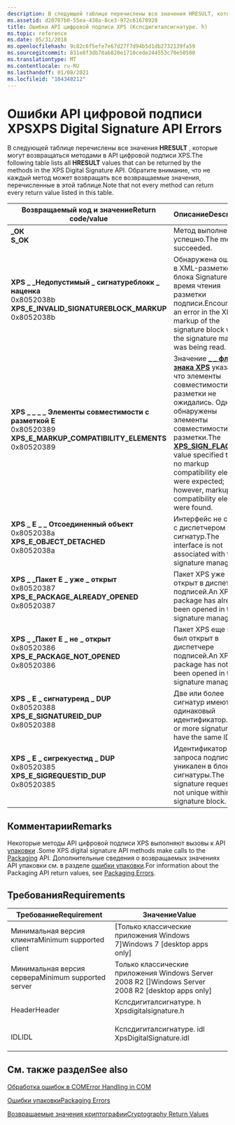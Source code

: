 ```yaml
---
description: В следующей таблице перечислены все значения HRESULT, которые могут возвращаться методами в API цифровой подписи XPS.
ms.assetid: d20707b0-55ea-438a-8ce3-972c61678928
title: Ошибки API цифровой подписи XPS (Кспсдигиталсигнатуре. h)
ms.topic: reference
ms.date: 05/31/2018
ms.openlocfilehash: 9c82c6f5efe7e67d27f7d94b5d1db2732139fa59
ms.sourcegitcommit: 831e8f3db78ab820e1710cede244553c70e50500
ms.translationtype: MT
ms.contentlocale: ru-RU
ms.lasthandoff: 01/08/2021
ms.locfileid: "104348212"
---
```

# <a name="xps-digital-signature-api-errors"></a><span data-ttu-id="519b2-103">Ошибки API цифровой подписи XPS</span><span class="sxs-lookup"><span data-stu-id="519b2-103">XPS Digital Signature API Errors</span></span>

<span data-ttu-id="519b2-104">В следующей таблице перечислены все значения **HRESULT** , которые могут возвращаться методами в API цифровой подписи XPS.</span><span class="sxs-lookup"><span data-stu-id="519b2-104">The following table lists all **HRESULT** values that can be returned by the methods in the XPS Digital Signature API.</span></span> <span data-ttu-id="519b2-105">Обратите внимание, что не каждый метод может возвращать все возвращаемые значения, перечисленные в этой таблице.</span><span class="sxs-lookup"><span data-stu-id="519b2-105">Note that not every method can return every return value listed in this table.</span></span>



| <span data-ttu-id="519b2-106">Возвращаемый код и значение</span><span class="sxs-lookup"><span data-stu-id="519b2-106">Return code/value</span></span>                                                                                                                                                                                                                                                                                  | <span data-ttu-id="519b2-107">Описание</span><span class="sxs-lookup"><span data-stu-id="519b2-107">Description</span></span>                                                                                                                                                                       |
|----------------------------------------------------------------------------------------------------------------------------------------------------------------------------------------------------------------------------------------------------------------------------------------------------|-----------------------------------------------------------------------------------------------------------------------------------------------------------------------------------|
| <span id="S_OK"></span><span id="s_ok"></span><dl> <span data-ttu-id="519b2-108"><dt>**\_ОК**</dt></span><span class="sxs-lookup"><span data-stu-id="519b2-108"><dt>**S\_OK**</dt></span></span> </dl>                                                                                                                                                                 | <span data-ttu-id="519b2-109">Метод выполнен успешно.</span><span class="sxs-lookup"><span data-stu-id="519b2-109">The method succeeded.</span></span><br/>                                                                                                                                                  |
| <span id="XPS_E_INVALID_SIGNATUREBLOCK_MARKUP"></span><span id="xps_e_invalid_signatureblock_markup"></span><dl> <span data-ttu-id="519b2-110"><dt>**XPS \_ \_Недопустимый \_ сигнатуреблокк \_ наценка**</dt> <dt>0x8052038b</dt></span><span class="sxs-lookup"><span data-stu-id="519b2-110"><dt>**XPS\_E\_INVALID\_SIGNATUREBLOCK\_MARKUP**</dt> <dt>0x8052038b</dt></span></span> </dl> | <span data-ttu-id="519b2-111">Обнаружена ошибка в XML-разметке блока Signature во время чтения разметки подписи.</span><span class="sxs-lookup"><span data-stu-id="519b2-111">Encountered an error in the XML markup of the signature block while the signature markup was being read.</span></span><br/>                                                               |
| <span id="XPS_E_MARKUP_COMPATIBILITY_ELEMENTS"></span><span id="xps_e_markup_compatibility_elements"></span><dl> <span data-ttu-id="519b2-112"><dt>**XPS \_ \_ \_ \_ Элементы совместимости с разметкой E**</dt> <dt>0x80520389</dt></span><span class="sxs-lookup"><span data-stu-id="519b2-112"><dt>**XPS\_E\_MARKUP\_COMPATIBILITY\_ELEMENTS**</dt> <dt>0x80520389</dt></span></span> </dl> | <span data-ttu-id="519b2-113">Значение [**\_ \_ флагов знака XPS**](/windows/win32/api/xpsdigitalsignature/ne-xpsdigitalsignature-xps_sign_flags) указано, что элементы совместимости разметки не ожидались. Однако обнаружены элементы совместимости разметки.</span><span class="sxs-lookup"><span data-stu-id="519b2-113">The [**XPS\_SIGN\_FLAGS**](/windows/win32/api/xpsdigitalsignature/ne-xpsdigitalsignature-xps_sign_flags) value specified that no markup compatibility elements were expected; however, markup compatibility elements were found.</span></span><br/> |
| <span id="XPS_E_OBJECT_DETACHED"></span><span id="xps_e_object_detached"></span><dl> <span data-ttu-id="519b2-114"><dt>**XPS \_ E \_ \_ Отсоединенный объект**</dt> <dt>0x8052038a</dt></span><span class="sxs-lookup"><span data-stu-id="519b2-114"><dt>**XPS\_E\_OBJECT\_DETACHED**</dt> <dt>0x8052038a</dt></span></span> </dl>                                            | <span data-ttu-id="519b2-115">Интерфейс не связан с диспетчером сигнатур.</span><span class="sxs-lookup"><span data-stu-id="519b2-115">The interface is not associated with the signature manager.</span></span><br/>                                                                                                            |
| <span id="XPS_E_PACKAGE_ALREADY_OPENED"></span><span id="xps_e_package_already_opened"></span><dl> <span data-ttu-id="519b2-116"><dt>**XPS \_ \_Пакет E \_ уже \_ открыт**</dt> <dt>0x80520387</dt></span><span class="sxs-lookup"><span data-stu-id="519b2-116"><dt>**XPS\_E\_PACKAGE\_ALREADY\_OPENED**</dt> <dt>0x80520387</dt></span></span> </dl>                      | <span data-ttu-id="519b2-117">Пакет XPS уже открыт в диспетчере подписей.</span><span class="sxs-lookup"><span data-stu-id="519b2-117">An XPS package has already been opened in the signature manager.</span></span> <br/>                                                                                                      |
| <span id="XPS_E_PACKAGE_NOT_OPENED"></span><span id="xps_e_package_not_opened"></span><dl> <span data-ttu-id="519b2-118"><dt>**XPS \_ \_Пакет E \_ не \_ открыт**</dt> <dt>0x80520386</dt></span><span class="sxs-lookup"><span data-stu-id="519b2-118"><dt>**XPS\_E\_PACKAGE\_NOT\_OPENED**</dt> <dt>0x80520386</dt></span></span> </dl>                                  | <span data-ttu-id="519b2-119">Пакет XPS еще не был открыт в диспетчере подписей.</span><span class="sxs-lookup"><span data-stu-id="519b2-119">An XPS package has not yet been opened in the signature manager.</span></span> <br/>                                                                                                      |
| <span id="XPS_E_SIGNATUREID_DUP"></span><span id="xps_e_signatureid_dup"></span><dl> <span data-ttu-id="519b2-120"><dt>**XPS \_ E \_ сигнатуреид \_ DUP**</dt> <dt>0x80520388</dt></span><span class="sxs-lookup"><span data-stu-id="519b2-120"><dt>**XPS\_E\_SIGNATUREID\_DUP**</dt> <dt>0x80520388</dt></span></span> </dl>                                            | <span data-ttu-id="519b2-121">Две или более сигнатур имеют одинаковый идентификатор.</span><span class="sxs-lookup"><span data-stu-id="519b2-121">Two or more signatures have the same ID.</span></span><br/>                                                                                                                               |
| <span id="XPS_E_SIGREQUESTID_DUP"></span><span id="xps_e_sigrequestid_dup"></span><dl> <span data-ttu-id="519b2-122"><dt>**XPS \_ E \_ сигрекуестид \_ DUP**</dt> <dt>0x80520385</dt></span><span class="sxs-lookup"><span data-stu-id="519b2-122"><dt>**XPS\_E\_SIGREQUESTID\_DUP**</dt> <dt>0x80520385</dt></span></span> </dl>                                         | <span data-ttu-id="519b2-123">Идентификатор запроса подписи не уникален в блоке сигнатуры.</span><span class="sxs-lookup"><span data-stu-id="519b2-123">The signature request ID is not unique within the signature block.</span></span><br/>                                                                                                     |



 

## <a name="remarks"></a><span data-ttu-id="519b2-124">Комментарии</span><span class="sxs-lookup"><span data-stu-id="519b2-124">Remarks</span></span>

<span data-ttu-id="519b2-125">Некоторые методы API цифровой подписи XPS выполняют вызовы к API [упаковки](/previous-versions/windows/desktop/opc/packaging) .</span><span class="sxs-lookup"><span data-stu-id="519b2-125">Some XPS digital signature API methods make calls to the [Packaging](/previous-versions/windows/desktop/opc/packaging) API.</span></span> <span data-ttu-id="519b2-126">Дополнительные сведения о возвращаемых значениях API упаковки см. в разделе [ошибки упаковки](/previous-versions/windows/desktop/opc/packaging-errors).</span><span class="sxs-lookup"><span data-stu-id="519b2-126">For information about the Packaging API return values, see [Packaging Errors](/previous-versions/windows/desktop/opc/packaging-errors).</span></span>

## <a name="requirements"></a><span data-ttu-id="519b2-127">Требования</span><span class="sxs-lookup"><span data-stu-id="519b2-127">Requirements</span></span>



| <span data-ttu-id="519b2-128">Требование</span><span class="sxs-lookup"><span data-stu-id="519b2-128">Requirement</span></span> | <span data-ttu-id="519b2-129">Значение</span><span class="sxs-lookup"><span data-stu-id="519b2-129">Value</span></span> |
|-------------------------------------|----------------------------------------------------------------------------------------------------|
| <span data-ttu-id="519b2-130">Минимальная версия клиента</span><span class="sxs-lookup"><span data-stu-id="519b2-130">Minimum supported client</span></span><br/> | <span data-ttu-id="519b2-131">\[Только классические приложения Windows 7\]</span><span class="sxs-lookup"><span data-stu-id="519b2-131">Windows 7 \[desktop apps only\]</span></span><br/>                                                         |
| <span data-ttu-id="519b2-132">Минимальная версия сервера</span><span class="sxs-lookup"><span data-stu-id="519b2-132">Minimum supported server</span></span><br/> | <span data-ttu-id="519b2-133">Только классические приложения Windows Server 2008 R2 \[\]</span><span class="sxs-lookup"><span data-stu-id="519b2-133">Windows Server 2008 R2 \[desktop apps only\]</span></span><br/>                                            |
| <span data-ttu-id="519b2-134">Header</span><span class="sxs-lookup"><span data-stu-id="519b2-134">Header</span></span><br/>                   | <dl> <span data-ttu-id="519b2-135"><dt>Кспсдигиталсигнатуре. h</dt></span><span class="sxs-lookup"><span data-stu-id="519b2-135"><dt>Xpsdigitalsignature.h</dt></span></span> </dl>   |
| <span data-ttu-id="519b2-136">IDL</span><span class="sxs-lookup"><span data-stu-id="519b2-136">IDL</span></span><br/>                      | <dl> <span data-ttu-id="519b2-137"><dt>Кспсдигиталсигнатуре. idl</dt></span><span class="sxs-lookup"><span data-stu-id="519b2-137"><dt>XpsDigitalSignature.idl</dt></span></span> </dl> |



## <a name="see-also"></a><span data-ttu-id="519b2-138">См. также раздел</span><span class="sxs-lookup"><span data-stu-id="519b2-138">See also</span></span>

<dl> <dt>

[<span data-ttu-id="519b2-139">Обработка ошибок в COM</span><span class="sxs-lookup"><span data-stu-id="519b2-139">Error Handling in COM</span></span>](../com/error-handling-in-com.md)
</dt> <dt>

[<span data-ttu-id="519b2-140">Ошибки упаковки</span><span class="sxs-lookup"><span data-stu-id="519b2-140">Packaging Errors</span></span>](/previous-versions/windows/desktop/opc/packaging-errors)
</dt> <dt>

[<span data-ttu-id="519b2-141">Возвращаемые значения криптографии</span><span class="sxs-lookup"><span data-stu-id="519b2-141">Cryptography Return Values</span></span>](/windows/desktop/SecCrypto/cryptography-return-values)
</dt> </dl>

 

